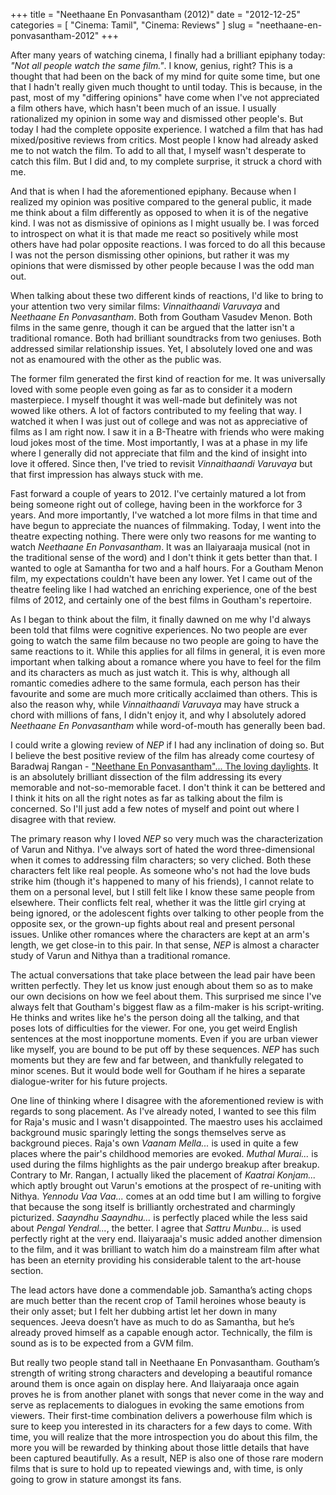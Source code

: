 +++
title = "Neethaane En Ponvasantham (2012)"
date = "2012-12-25"
categories = [
  "Cinema: Tamil",
  "Cinema: Reviews"
]
slug = "neethaane-en-ponvasantham-2012"
+++

After many years of watching cinema, I finally had a brilliant epiphany today: _"Not all people watch the same film."_. I know, genius, right? This is a thought that had been on the back of my mind for quite some time, but one that I hadn't really given much thought to until today. This is because, in the past, most of my "differing opinions" have come when I've not appreciated a film others have, which hasn't been much of an issue. I usually rationalized my opinion in some way and dismissed other people's. But today I had the complete opposite experience. I watched a film that has had mixed/positive reviews from critics. Most people I know had already asked me to not watch the film. To add to all that, I myself wasn't desperate to catch this film. But I did and, to my complete surprise, it struck a chord with me.

And that is when I had the aforementioned epiphany. Because when I realized my opinion was positive compared to the general public, it made me think about a film differently as opposed to when it is of the negative kind. I was not as dismissive of opinions as I might usually be. I was forced to introspect on what it is that made me react so positively while most others have had polar opposite reactions. I was forced to do all this because I was not the person dismissing other opinions, but rather it was my opinions that were dismissed by other people because I was the odd man out.

When talking about these two different kinds of reactions, I'd like to bring to your attention two very similar films: _Vinnaithaandi Varuvaya_ and _Neethaane En Ponvasantham_. Both from Goutham Vasudev Menon. Both films in the same genre, though it can be argued that the latter isn't a traditional romance. Both had brilliant soundtracks from two geniuses. Both addressed similar relationship issues. Yet, I absolutely loved one and was not as enamoured with the other as the public was.

The former film generated the first kind of reaction for me. It was universally loved with some people even going as far as to consider it a modern masterpiece. I myself thought it was well-made but definitely was not wowed like others. A lot of factors contributed to my feeling that way. I watched it when I was just out of college and was not as appreciative of films as I am right now. I saw it in a B-Theatre with friends who were making loud jokes most of the time. Most importantly, I was at a phase in my life where I generally did not appreciate that film and the kind of insight into love it offered. Since then, I've tried to revisit _Vinnaithaandi Varuvaya_ but that first impression has always stuck with me.

Fast forward a couple of years to 2012. I've certainly matured a lot from being someone right out of college, having been in the workforce for 3 years. And more importantly, I've watched a lot more films in that time and have begun to appreciate the nuances of filmmaking. Today, I went into the theatre expecting nothing. There were only two reasons for me wanting to watch _Neethaane En Ponvasantham_. It was an Ilaiyaraaja musical (not in the traditional sense of the word) and I don't think it gets better than that. I wanted to ogle at Samantha for two and a half hours. For a Goutham Menon film, my expectations couldn't have been any lower. Yet I came out of the theatre feeling like I had watched an enriching experience, one of the best films of 2012, and certainly one of the best films in Goutham's repertoire.

As I began to think about the film, it finally dawned on me why I'd always been told that films were cognitive experiences. No two people are ever going to watch the same film because no two people are going to have the same reactions to it. While this applies for all films in general, it is even more important when talking about a romance where you have to feel for the film and its characters as much as just watch it. This is why, although all romantic comedies adhere to the same formula, each person has their favourite and some are much more critically acclaimed than others. This is also the reason why, while _Vinnaithaandi Varuvaya_ may have struck a chord with millions of fans, I didn't enjoy it, and why I absolutely adored _Neethaane En Ponvasantham_ while word-of-mouth has generally been bad.

I could write a glowing review of _NEP_ if I had any inclination of doing so. But I believe the best positive review of the film has already come courtesy of Baradwaj Rangan - ["Neethane En Ponvasantham"... The loving daylights](http://baradwajrangan.wordpress.com/2012/12/17/neethane-en-ponvasantham-3455434576-7835/). It is an absolutely brilliant dissection of the film addressing its every memorable and not-so-memorable facet. I don't think it can be bettered and I think it hits on all the right notes as far as talking about the film is concerned. So I'll just add a few notes of myself and point out where I disagree with that review.

The primary reason why I loved _NEP_ so very much was the characterization of Varun and Nithya. I've always sort of hated the word three-dimensional when it comes to addressing film characters; so very cliched. Both these characters felt like real people. As someone who's not had the love buds strike him (though it's happened to many of his friends), I cannot relate to them on a personal level, but I still felt like I know these same people from elsewhere. Their conflicts felt real, whether it was the little girl crying at being ignored, or the adolescent fights over talking to other people from the opposite sex, or the grown-up fights about real and present personal issues. Unlike other romances where the characters are kept at an arm's length, we get close-in to this pair. In that sense, _NEP_ is almost a character study of Varun and Nithya than a traditional romance.

The actual conversations that take place between the lead pair have been written perfectly. They let us know just enough about them so as to make our own decisions on how we feel about them. This surprised me since I've always felt that Goutham's biggest flaw as a film-maker is his script-writing. He thinks and writes like he's the person doing all the talking, and that poses lots of difficulties for the viewer. For one, you get weird English sentences at the most inopportune moments. Even if you are urban viewer like myself, you are bound to be put off by these sequences. _NEP_ has such moments but they are few and far between, and thankfully relegated to minor scenes. But it would bode well for Goutham if he hires a separate dialogue-writer for his future projects.

One line of thinking where I disagree with the aforementioned review is with regards to song placement. As I've already noted, I wanted to see this film for Raja's music and I wasn't disappointed. The maestro uses his acclaimed background music sparingly letting the songs themselves serve as background pieces. Raja's own _Vaanam Mella..._ is used in quite a few places where the pair's childhood memories are evoked. _Muthal Murai..._ is used during the films highlights as the pair undergo breakup after breakup. Contrary to Mr. Rangan, I actually liked the placement of _Kaatrai Konjam..._ which aptly brought out Varun's emotions at the prospect of re-uniting with Nithya. _Yennodu Vaa Vaa..._ comes at an odd time but I am willing to forgive that because the song itself is brilliantly orchestrated and charmingly picturized. _Saayndhu Saayndhu..._ is perfectly placed while the less said about _Pengal Yendral..._, the better. I agree that _Sattru Munbu..._ is used perfectly right at the very end. Ilaiyaraaja's music added another dimension to the film, and it was brilliant to watch him do a mainstream film after what has been an eternity providing his considerable talent to the art-house section.

The lead actors have done a commendable job. Samantha’s acting chops are much better than the recent crop of Tamil heroines whose beauty is their only asset; but I felt her dubbing artist let her down in many sequences. Jeeva doesn’t have as much to do as Samantha, but he’s already proved himself as a capable enough actor. Technically, the film is sound as is to be expected from a GVM film.

But really two people stand tall in Neethaane En Ponvasantham. Goutham’s strength of writing strong characters and developing a beautiful romance around them is once again on display here. And Ilaiyaraaja once again proves he is from another planet with songs that never come in the way and serve as replacements to dialogues in evoking the same emotions from viewers. Their first-time combination delivers a powerhouse film which is sure to keep you interested in its characters for a few days to come. With time, you will realize that the more introspection you do about this film, the more you will be rewarded by thinking about those little details that have been captured beautifully. As a result, NEP is also one of those rare modern films that is sure to hold up to repeated viewings and, with time, is only going to grow in stature amongst its fans.
